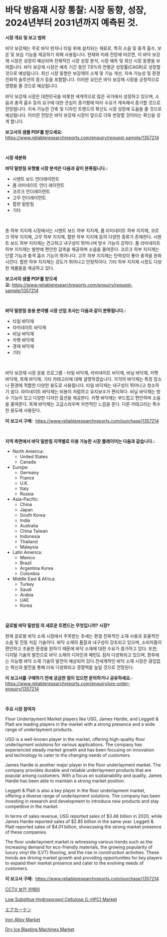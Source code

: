 <p><h1>바닥 방음재 시장 통찰: 시장 동향, 성장, 2024년부터 2031년까지 예측된 것.</h1></p><p><strong>시장 개요 및 보고 범위</strong></p>
<p><p>바닥 보강재는 주로 바닥 판자나 타일 위에 설치되는 재료로, 특히 소음 및 충격 흡수, 보온 및 보습 기능을 제공하기 위해 사용됩니다. 현재와 미래 전망에 따르면, 이 바닥 보강재 시장은 성장이 예상되며 전체적인 시장 성장 분석, 시장 예측 및 최신 시장 동향을 보여줍니다. 바닥 보강재 시장은 예측 기간 동안 7.8%의 연평균 성장률(CAGR)로 성장할 것으로 예상됩니다. 최신 시장 동향은 보강재의 소재 및 기능 개선, 지속 가능성 및 환경 친화적 솔루션의 증가 등을 포함합니다. 이러한 요인은 바닥 보강재 시장을 긍정적으로 영향을 줄 것으로 예상됩니다. </p><p>바닥 보강재 시장은 대한민국을 비롯한 세계적으로 많은 국가에서 성장하고 있으며, 소음과 충격 흡수 등의 요구에 대한 관심이 증가함에 따라 수요가 계속해서 증가할 것으로 전망됩니다. 지속 가능한 건축 및 디자인 트렌드의 확산도 시장 성장에 도움을 줄 것으로 예상됩니다. 이러한 전망은 바닥 보강재 시장이 앞으로 더욱 번창할 것이라는 확신을 갖게 합니다.</p></p>
<p><strong>보고서의 샘플 PDF를 받으세요:</strong> <a href="https://www.reliableresearchreports.com/enquiry/request-sample/1357214">https://www.reliableresearchreports.com/enquiry/request-sample/1357214</a></p>
<p>&nbsp;</p>
<p><strong>시장 세분화</strong></p>
<p><strong>바닥 밑받침 유형별 시장 분석은 다음과 같이 분류됩니다.:</strong></p>
<p><ul><li>시멘트 보드 언더레이먼트</li><li>폼 라미네이트 언더 레이먼트</li><li>코르크 언더레이먼트</li><li>고무 언더레이먼트</li><li>합판 밑받침</li><li>기타</li></ul></p>
<p>&nbsp;</p>
<p><p>층 하부 지지제 시장에서는 시멘트 보드 하부 지지제, 폼 라미네이트 하부 지지제, 코르크 하부 지지제, 고무 하부 지지제, 합판 하부 지지제 등의 다양한 종류가 존재한다. 시멘트 보드 하부 지지제는 견고하고 내구성이 뛰어나며 방수 기능이 강하다. 폼 라미네이트 하부 지지제는 발판에 편안한 감촉을 제공하며 소음을 줄여준다. 코르크 하부 지지제는 단열 기능과 충격 흡수 기능이 뛰어나다. 고무 하부 지지제는 탄력성이 좋아 충격을 완화시킨다. 합판 하부 지지제는 강도가 뛰어나고 안정적이다. 기타 하부 지지제 시장도 다양한 제품들을 제공하고 있다.</p></p>
<p><strong>보고서의 샘플 PDF를 받으세요:</strong>&nbsp;<a href="https://www.reliableresearchreports.com/enquiry/request-sample/1357214">https://www.reliableresearchreports.com/enquiry/request-sample/1357214</a></p>
<p>&nbsp;</p>
<p><strong> 바닥 밑받침 응용 분야별 시장 산업 조사는 다음과 같이 분류됩니다.:</strong></p>
<p><ul><li>타일 바닥재</li><li>라미네이트 바닥재</li><li>비닐 바닥재</li><li>카펫 바닥재</li><li>경재 바닥재</li><li>기타</li></ul></p>
<p>&nbsp;</p>
<p><p>바닥 보강재 시장 응용 프로그램 - 타일 바닥재, 라미네이트 바닥재, 비닐 바닥재, 카펫 바닥재, 목재 바닥재, 기타 카테고리에 대해 설명하겠습니다. 각각의 바닥재는 특정 장소나 환경에 적합한 다양한 용도로 사용됩니다. 타일 바닥재는 내구성이 뛰어나고 청소하기 쉽다. 라미네이트 바닥재는 비용이 저렴하고 유지보수가 편리하다. 비닐 바닥재는 방수 기능이 있고 다양한 디자인 옵션을 제공한다. 카펫 바닥재는 부드럽고 편안하며 소음을 줄여준다. 목재 바닥재는 고급스러우며 자연적인 느낌을 준다. 다른 카테고리는 특수한 용도에 사용된다.</p></p>
<p><strong>이 보고서 구매:</strong>&nbsp; <a href="https://www.reliableresearchreports.com/purchase/1357214">https://www.reliableresearchreports.com/purchase/1357214</a></p>
<p>&nbsp;</p>
<p><strong>지역 측면에서 바닥 밑받침 지역별로 이용 가능한 시장 플레이어는 다음과 같습니다.:</strong></p>
<p><ul>
    <li>
        North America:
        <ul>
            <li>United States</li>
            <li>Canada</li>
        </ul>
    </li>
    <li>
        Europe:
        <ul>
            <li>Germany</li>
            <li>France</li>
            <li>U.K.</li>
            <li>Italy</li>
            <li>Russia</li>
        </ul>
    </li>
    <li>
        Asia-Pacific:
        <ul>
            <li>China</li>
            <li>Japan</li>
            <li>South Korea</li>
            <li>India</li>
            <li>Australia</li>
            <li>China Taiwan</li>
            <li>Indonesia</li>
            <li>Thailand</li>
            <li>Malaysia</li>
        </ul>
    </li>
    <li>
        Latin America:
        <ul>
            <li>Mexico</li>
            <li>Brazil</li>
            <li>Argentina Korea</li>
            <li>Colombia</li>
        </ul>
    </li>
    <li>
        Middle East & Africa:
        <ul>
            <li>Turkey</li>
            <li>Saudi</li>
            <li>Arabia</li>
            <li>UAE</li>
            <li>Korea</li>
        </ul>
    </li>
    </ul></p>
<p>&nbsp;</p>
<p><strong>글로벌 바닥 밑받침 의 새로운 트렌드는 무엇입니까? 시장?</strong></p>
<p><p>현재 글로벌 바닥 소재 시장에서 주목받는 추세는 환경 친화적인 소재 사용과 효율적인 소음 및 진동 저감 기술이다. 바닥 소재의 품질과 내구성이 강조되고 있으며, 소비자들이 편안하고 조용한 환경을 원하기 때문에 바닥 소재에 대한 수요가 증가하고 있다. 또한, 디지털 기술의 발전으로 바닥 소재의 디자인과 패턴도 점차 다양화되고 있으며, 향후에는 지능형 바닥 소재 기술의 발전이 예상되어 있다.전세계적인 바닥 소재 시장은 끊임없는 혁신과 발전을 통해 더욱 다양화되고 경쟁력을 높일 것으로 전망된다.</p></p>
<p><strong>이 보고서를 구매하기 전에 궁금한 점이 있으면 문의하거나 공유하세요.</strong>- <a href="https://www.reliableresearchreports.com/enquiry/pre-order-enquiry/1357214">https://www.reliableresearchreports.com/enquiry/pre-order-enquiry/1357214</a></p>
<p>&nbsp;</p>
<p><strong>주요 시장 참여자</strong></p>
<p><p>Floor Underlayment Market players like USG, James Hardie, and Leggett & Platt are leading players in the market with a strong presence and a wide range of underlayment products.</p><p>USG is a well-known player in the market, offering high-quality floor underlayment solutions for various applications. The company has experienced steady market growth and has been focusing on innovation and technology to cater to the changing needs of customers.</p><p>James Hardie is another major player in the floor underlayment market. The company provides durable and reliable underlayment products that are popular among customers. With a focus on sustainability and quality, James Hardie has been able to maintain a strong market position.</p><p>Leggett & Platt is also a key player in the floor underlayment market, offering a diverse range of underlayment solutions. The company has been investing in research and development to introduce new products and stay competitive in the market.</p><p>In terms of sales revenue, USG reported sales of $3.46 billion in 2020, while James Hardie reported sales of $2.85 billion in the same year. Leggett & Platt reported sales of $4.01 billion, showcasing the strong market presence of these companies.</p><p>The floor underlayment market is witnessing various trends such as the increasing demand for eco-friendly materials, the growing popularity of luxury vinyl tile (LVT) flooring, and the rise in construction activities. These trends are driving market growth and providing opportunities for key players to expand their market presence and cater to the evolving needs of customers.</p></p>
<p><strong>이 보고서 구매:</strong>&nbsp;&nbsp;<a href="https://www.reliableresearchreports.com/purchase/1357214">https://www.reliableresearchreports.com/purchase/1357214</a></p>
<p><p><a href="https://github.com/lkwggful07722/Market-Research-Report-List-1/blob/main/9354223193622.md">CCTV 보안 카메라</a></p><p><a href="https://full-wildebeest-80b.notion.site/Low-Substitue-Hydroxpropyl-Cellulose-L-HPC-Market-Size-Reflecting-a-Forecast-Till-2031-Market-By--ce611d1c086d42518cc39e4689103cc5">Low Substitue Hydroxpropyl Cellulose (L-HPC) Market</a></p><p><a href="https://github.com/ycmtqqhvk3273/Market-Research-Report-List-1/blob/main/7455161193928.md">エアカーテン</a></p><p><a href="https://github.com/ashepherd82/Market-Research-Report-List-3/blob/main/iron-alloy-market.md">Iron Alloy Market</a></p><p><a href="https://issuu.com/reportprime-2/docs/dry-ice-blasting-machines-market-size-2030.pptx">Dry Ice Blasting Machines Market</a></p></p>

